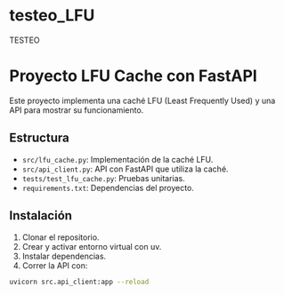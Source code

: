 # testeo_LFU
TESTEO

# Proyecto LFU Cache con FastAPI

Este proyecto implementa una caché LFU (Least Frequently Used) y una API para mostrar su funcionamiento.

## Estructura

- `src/lfu_cache.py`: Implementación de la caché LFU.
- `src/api_client.py`: API con FastAPI que utiliza la caché.
- `tests/test_lfu_cache.py`: Pruebas unitarias.
- `requirements.txt`: Dependencias del proyecto.

## Instalación

1. Clonar el repositorio.
2. Crear y activar entorno virtual con uv.
3. Instalar dependencias.
4. Correr la API con:
```bash
uvicorn src.api_client:app --reload